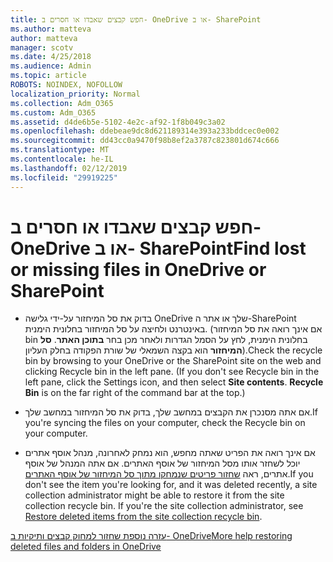 ```yaml
---
title: חפש קבצים שאבדו או חסרים ב- OneDrive או ב- SharePoint
ms.author: matteva
author: matteva
manager: scotv
ms.date: 4/25/2018
ms.audience: Admin
ms.topic: article
ROBOTS: NOINDEX, NOFOLLOW
localization_priority: Normal
ms.collection: Adm_O365
ms.custom: Adm_O365
ms.assetid: d4de6b5e-5102-4e2c-af92-1f8b049c3a02
ms.openlocfilehash: ddebeae9dc8d621189314e393a233bddcec0e002
ms.sourcegitcommit: dd43cc0a9470f98b8ef2a3787c823801d674c666
ms.translationtype: MT
ms.contentlocale: he-IL
ms.lasthandoff: 02/12/2019
ms.locfileid: "29919225"
---
```

# <a name="find-lost-or-missing-files-in-onedrive-or-sharepoint"></a><span data-ttu-id="d79c0-102">חפש קבצים שאבדו או חסרים ב- OneDrive או ב- SharePoint</span><span class="sxs-lookup"><span data-stu-id="d79c0-102">Find lost or missing files in OneDrive or SharePoint</span></span>

- <span data-ttu-id="d79c0-p101">בדוק את סל המיחזור על-ידי גלישה OneDrive שלך או אתר ה-SharePoint באינטרנט ולחיצה על סל המיחזור בחלונית הימנית. (אם אינך רואה את סל המיחזור bin בחלונית הימנית, לחץ על הסמל הגדרות ולאחר מכן בחר **בתוכן האתר**. **סל המיחזור** הוא בקצה השמאלי של שורת הפקודה בחלק העליון).</span><span class="sxs-lookup"><span data-stu-id="d79c0-p101">Check the recycle bin by browsing to your OneDrive or the SharePoint site on the web and clicking Recycle bin in the left pane. (If you don't see Recycle bin in the left pane, click the Settings icon, and then select **Site contents**. **Recycle Bin** is on the far right of the command bar at the top.)</span></span> 
    
- <span data-ttu-id="d79c0-106">אם אתה מסנכרן את הקבצים במחשב שלך, בדוק את סל המיחזור במחשב שלך.</span><span class="sxs-lookup"><span data-stu-id="d79c0-106">If you're syncing the files on your computer, check the Recycle bin on your computer.</span></span> 
    
- <span data-ttu-id="d79c0-p102">אם אינך רואה את הפריט שאתה מחפש, הוא נמחק לאחרונה, מנהל אוסף אתרים יוכל לשחזר אותו מסל המיחזור של אוסף האתרים. אם אתה המנהל של אוסף אתרים, ראה [שחזור פריטים שנמחקו מתוך סל המיחזור של אוסף האתרים](https://go.microsoft.com/fwlink/?linkid=866439).</span><span class="sxs-lookup"><span data-stu-id="d79c0-p102">If you don't see the item you're looking for, and it was deleted recently, a site collection administrator might be able to restore it from the site collection recycle bin. If you're the site collection administrator, see [Restore deleted items from the site collection recycle bin](https://go.microsoft.com/fwlink/?linkid=866439).</span></span>
    
[<span data-ttu-id="d79c0-109">עזרה נוספת שחזור למחוק קבצים ותיקיות ב- OneDrive</span><span class="sxs-lookup"><span data-stu-id="d79c0-109">More help restoring deleted files and folders in OneDrive</span></span>](https://go.microsoft.com/fwlink/?linkid=872872)
  

